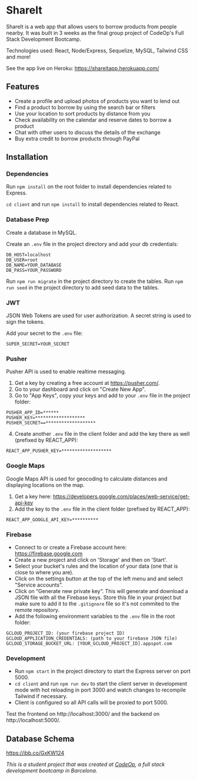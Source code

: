 # ShareIt

ShareIt is a web app that allows users to borrow products from people nearby. It was built in 3 weeks as the final group project of CodeOp's Full Stack Development Bootcamp.

Technologies used: React, Node/Express, Sequelize, MySQL, Tailwind CSS and more!

See the app live on Heroku: https://shareitapp.herokuapp.com/

## Features

- Create a profile and upload photos of products you want to lend out
- Find a product to borrow by using the search bar or filters
- Use your location to sort products by distance from you
- Check availability on the calendar and reserve dates to borrow a product
- Chat with other users to discuss the details of the exchange
- Buy extra credit to borrow products through PayPal

## Installation

### Dependencies

Run `npm install` on the root folder to install dependencies related to Express.

`cd client` and run `npm install` to install dependencies related to React.

### Database Prep

Create a database in MySQL.

Create an `.env` file in the project directory and add your db credentials:

```
DB_HOST=localhost
DB_USER=root
DB_NAME=YOUR_DATABASE
DB_PASS=YOUR_PASSWORD
```

Run `npm run migrate` in the project directory to create the tables.
Run `npm run seed` in the project directory to add seed data to the tables.

### JWT

JSON Web Tokens are used for user authorization. A secret string is used to sign the tokens.

Add your secret to the `.env` file:

```
SUPER_SECRET=YOUR_SECRET
```

### Pusher

Pusher API is used to enable realtime messaging.

1. Get a key by creating a free account at https://pusher.com/.
2. Go to your dashboard and click on "Create New App".
3. Go to "App Keys", copy your keys and add to your `.env` file in the project folder:

```
PUSHER_APP_ID=******
PUSHER_KEY=*******************
PUSHER_SECRET==*******************
```

4. Create another `.env` file in the client folder and add the key there as well (prefixed by REACT_APP):

```
REACT_APP_PUSHER_KEY=*******************
```

### Google Maps

Google Maps API is used for geocoding to calculate distances and displaying locations on the map.

1. Get a key here: https://developers.google.com/places/web-service/get-api-key
2. Add the key to the `.env` file in the client folder (prefixed by REACT_APP):

```
REACT_APP_GOOGLE_API_KEY=**********
```

### Firebase

- Connect to or create a Firebase account here: https://firebase.google.com
- Create a new project and click on 'Storage' and then on 'Start'.
- Select your bucket's rules and the location of your data (one that is close to where you are). 
- Click on the settings button at the top of the left menu and and select "Service accounts". 
- Click on “Generate new private key”. This will generate and download a JSON file with all the Firebase keys. Store this file in your project but make sure to add it to the `.gitignore` file so it's not commited to the remote repository. 
- Add the following environment variables to the `.env` file in the root folder:

```
GCLOUD_PROJECT_ID: (your firebase project ID)
GCLOUD_APPLICATION_CREDENTIALS: (path to your firebase JSON file)
GCLOUD_STORAGE_BUCKET_URL: [YOUR_GCLOUD_PROJECT_ID].appspot.com
```

### Development

- Run `npm start` in the project directory to start the Express server on port 5000.
- `cd client` and run `npm run dev` to start the client server in development mode with hot reloading in port 3000 and watch changes to recompile Tailwind if necessary.
- Client is configured so all API calls will be proxied to port 5000.

Test the frontend on http://localhost:3000/ and the backend on http://localhost:5000/.

## Database Schema

https://ibb.co/GxKW124

_This is a student project that was created at [CodeOp](http://codeop.tech), a full stack development bootcamp in Barcelona._
